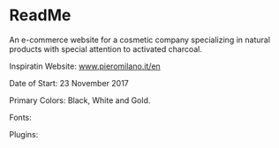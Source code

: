 # ReadMe

An e-commerce website for a cosmetic company specializing in natural products
with special attention to activated charcoal.

Inspiratin Website: www.pieromilano.it/en

Date of Start: 23 November 2017

Primary Colors: Black, White and Gold.

Fonts: 

Plugins:

